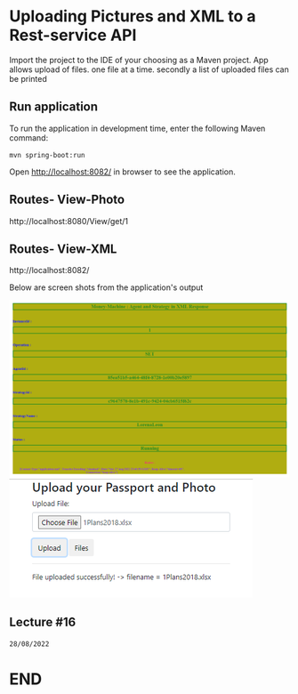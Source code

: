 # Uploading Pictures and XML to a Rest-service API

Import the project to the IDE of your choosing as a Maven project.
App allows upload of files. one file at a time. secondly a list of uploaded files can be printed 
 
## Run application

To run the application in development time, enter the following Maven command:  
```
mvn spring-boot:run
```

Open [http://localhost:8082/](http://localhost:8082/) in browser to see the application.


## Routes- View-Photo
http://localhost:8080/View/get/1

## Routes- View-XML
http://localhost:8082/

Below are screen shots from the application's output

![ M#1 ](https://github.com/LINOSNCHENA/JAVA-Springboot-working-with-pictures-in-DB/blob/master/UXViews/page1.png)
![ M#2 ](https://github.com/LINOSNCHENA/JAVA-Springboot-working-with-pictures-in-DB/blob/master/UXViews/page2.png)


## Lecture #16

```
28/08/2022

```
# END
